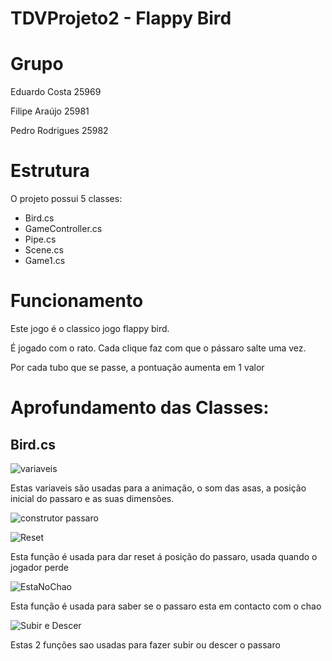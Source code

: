 # TDVProjeto2 - Flappy Bird

# Grupo
Eduardo Costa 25969

Filipe Araújo 25981

Pedro Rodrigues 25982

# Estrutura
O projeto possui 5 classes:

* Bird.cs
* GameController.cs
* Pipe.cs
* Scene.cs
* Game1.cs

# Funcionamento

Este jogo é o classico jogo flappy bird.

É jogado com o rato. Cada clique faz com que o pássaro salte uma vez.

Por cada tubo que se passe, a pontuação aumenta em 1 valor

# Aprofundamento das Classes:

## Bird.cs
![variaveis](https://github.com/PRodrigues545/TDVProjeto2/assets/117277133/573695c7-ba2d-43ab-bdb8-9a14009cd9b8)

Estas variaveis são usadas para a animação, o som das asas, a posição inicial do passaro e as suas dimensões.



![construtor passaro](https://github.com/PRodrigues545/TDVProjeto2/assets/117277133/40c3e4c6-d59b-4096-9430-aaefeb2a14f7)



![Reset](https://github.com/PRodrigues545/TDVProjeto2/assets/117277133/3ce1dab5-6dad-4a39-a3f9-059f10d347b6)

Esta função é usada para dar reset á posição do passaro, usada quando o jogador perde




![EstaNoChao](https://github.com/PRodrigues545/TDVProjeto2/assets/117277133/95dd4eb9-1e6c-4fcf-ab1b-b9585e3dd3da)

Esta função é usada para saber se o passaro esta em contacto com o chao




![Subir e Descer](https://github.com/PRodrigues545/TDVProjeto2/assets/117277133/f8b3ebb1-24fe-4dcc-80f9-c2822867c7ee)

Estas 2 funções sao usadas para fazer subir ou descer o passaro
